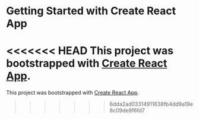 # Getting Started with Create React App

<<<<<<< HEAD
This project was bootstrapped with [Create React App](https://github.com/facebook/create-react-app).
=======
This project was bootstrapped with [Create React App](https://github.com/facebook/create-react-app).
>>>>>>> 6dda2ad03314911638fb4dd9a19e8c09de8f6fd7
